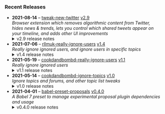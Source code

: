 ### Recent Releases

<!-- RECENT_RELEASES -->
<ul>
<li>
  <strong>2021-08-14</strong> – <a href="https://github.com/insin/tweak-new-twitter">tweak-new-twitter</a> <a href="https://github.com/insin/tweak-new-twitter/releases/tag/v2.9">v2.9</a>
  <div><em>Browser extension which removes algorithmic content from Twitter, hides news &amp; trends, lets you control which shared tweets appear on your timeline, and adds other UI improvements</em></div>
  <details><summary>v2.9 release notes</summary><h2><a href="https://github.com/insin/tweak-new-twitter#tweak-new-twitter">Tweak New Twitter</a> v2.9 Release Notes <a id="user-content-release-notes"></a></h2>
<h2>Added</h2>
<ul>
<li>Uninverting Follow / Following buttons is now enabled by default</li>
<li>Added a new experiment: full-width content
<ul>
<li>Makes the main timeline and list timelines take up all the available layout width</li>
<li>Media &amp; cards default to their normal size, as they take up much more vertical space when full-width, but they can also be made full-width separately</li>
</ul>
</li>
</ul>
<h2>Changed</h2>
<ul>
<li>Moved "Uninvert Follow / Following buttons" to the "UI improvements" options group</li>
<li>Uninverted "Following" buttons now follow the "Button style" option (monochrome or themed) instead of defaulting to being themed</li>
<li>Made hiding "More Tweets" when linked to a tweet a bit more aggressive</li>
<li>Experimental options are now collapsed by default unless you have an experiment active. Click on the "Experiments" label to show/hide them</li>
</ul>
<h2>Fixed</h2>
<ul>
<li>Fixed an error getting the element containing menus and modals, which could happen when refreshing on certain pages</li>
<li>Fixed the new Color sometimes not getting picked up when you change it in "Customize your view"</li>
<li>Fixed the current page not being re-processed if you don't use the "Use normal text font style in navigation bar" option and you change the font size in "Customize your view"</li>
<li>Fixed the border style on uninverted Following buttons</li>
<li>Reduced the amount of unnecessary re-processing of the current page due to html style changes</li>
</ul>
<h2>Screenshots <a id="user-content-screenshots"></a></h2>
<table>
<thead>
<tr>
<th>Button style: monochrome</th>
<th>Button style: themed</th>
</tr>
</thead>
<tbody>
<tr>
<td><a target="_blank" rel="noopener noreferrer" href="https://user-images.githubusercontent.com/226692/129470363-5d4e21fd-098f-4584-8d77-521468dade15.png"><img src="https://user-images.githubusercontent.com/226692/129470363-5d4e21fd-098f-4584-8d77-521468dade15.png" alt="" style="max-width:100%;"></a></td>
<td><a target="_blank" rel="noopener noreferrer" href="https://user-images.githubusercontent.com/226692/129470367-2ac328b3-ea80-4140-ae70-ec8ccc4b3013.png"><img src="https://user-images.githubusercontent.com/226692/129470367-2ac328b3-ea80-4140-ae70-ec8ccc4b3013.png" alt="" style="max-width:100%;"></a></td>
</tr>
<tr>
<td><a target="_blank" rel="noopener noreferrer" href="https://user-images.githubusercontent.com/226692/129470731-e94a4f59-d85c-46ed-b503-acede35969cf.png"><img src="https://user-images.githubusercontent.com/226692/129470731-e94a4f59-d85c-46ed-b503-acede35969cf.png" alt="firefox_PX8GtJ48ei" style="max-width:100%;"></a></td>
<td><a target="_blank" rel="noopener noreferrer" href="https://user-images.githubusercontent.com/226692/129470733-edd17312-380c-4a59-af18-f3120e4904da.png"><img src="https://user-images.githubusercontent.com/226692/129470733-edd17312-380c-4a59-af18-f3120e4904da.png" alt="ENL36JSyhM" style="max-width:100%;"></a></td>
</tr>
<tr>
<td><a target="_blank" rel="noopener noreferrer" href="https://user-images.githubusercontent.com/226692/129470741-5dec972f-72c9-4473-9797-d80eb818f375.png"><img src="https://user-images.githubusercontent.com/226692/129470741-5dec972f-72c9-4473-9797-d80eb818f375.png" alt="k8zhcmjrKb" style="max-width:100%;"></a></td>
<td><a target="_blank" rel="noopener noreferrer" href="https://user-images.githubusercontent.com/226692/129470745-e8a55b5c-04e8-4184-ac3d-499ef4498603.png"><img src="https://user-images.githubusercontent.com/226692/129470745-e8a55b5c-04e8-4184-ac3d-499ef4498603.png" alt="QZIIfOg4IJ" style="max-width:100%;"></a></td>
</tr>
</tbody>
</table>
<table>
<thead>
<tr>
<th>"Experiments" options collapsed by default</th>
</tr>
</thead>
<tbody>
<tr>
<td><a target="_blank" rel="noopener noreferrer" href="https://user-images.githubusercontent.com/226692/129470426-abfd708a-6cd1-405f-b8fc-b7d7c43eceaa.png"><img src="https://user-images.githubusercontent.com/226692/129470426-abfd708a-6cd1-405f-b8fc-b7d7c43eceaa.png" alt="" style="max-width:100%;"></a></td>
</tr>
</tbody>
</table>
<table>
<thead>
<tr>
<th>New "Full-width timeline content" experiment options</th>
</tr>
</thead>
<tbody>
<tr>
<td><a target="_blank" rel="noopener noreferrer" href="https://user-images.githubusercontent.com/226692/129470469-54fd049c-a433-4adf-913b-7f02dcbd7e3d.png"><img src="https://user-images.githubusercontent.com/226692/129470469-54fd049c-a433-4adf-913b-7f02dcbd7e3d.png" alt="" style="max-width:100%;"></a></td>
</tr>
</tbody>
</table>
<table>
<thead>
<tr>
<th>Full-width timeline at largest size</th>
</tr>
</thead>
<tbody>
<tr>
<td><a target="_blank" rel="noopener noreferrer" href="https://user-images.githubusercontent.com/226692/129470489-f316af44-de85-4235-8eb9-68d6f8db2013.png"><img src="https://user-images.githubusercontent.com/226692/129470489-f316af44-de85-4235-8eb9-68d6f8db2013.png" alt="" style="max-width:100%;"></a></td>
</tr>
</tbody>
</table>
<table>
<thead>
<tr>
<th>Full-width timeline at the breakpoint where the sidebar disappears</th>
</tr>
</thead>
<tbody>
<tr>
<td><a target="_blank" rel="noopener noreferrer" href="https://user-images.githubusercontent.com/226692/129470499-73c5f2ac-e664-4cfb-afe4-e97fe4d63088.png"><img src="https://user-images.githubusercontent.com/226692/129470499-73c5f2ac-e664-4cfb-afe4-e97fe4d63088.png" alt="" style="max-width:100%;"></a></td>
</tr>
</tbody>
</table>
<table>
<thead>
<tr>
<th>Full-width timeline with full-width media and cards</th>
</tr>
</thead>
<tbody>
<tr>
<td><a target="_blank" rel="noopener noreferrer" href="https://user-images.githubusercontent.com/226692/129470524-0cacdf68-570a-4246-a2c8-2da203e26716.png"><img src="https://user-images.githubusercontent.com/226692/129470524-0cacdf68-570a-4246-a2c8-2da203e26716.png" alt="" style="max-width:100%;"></a></td>
</tr>
<tr>
<td><a target="_blank" rel="noopener noreferrer" href="https://user-images.githubusercontent.com/226692/129470527-0f119670-c38d-4226-9efd-84ecfcaf27e3.png"><img src="https://user-images.githubusercontent.com/226692/129470527-0f119670-c38d-4226-9efd-84ecfcaf27e3.png" alt="" style="max-width:100%;"></a></td>
</tr>
</tbody>
</table></details>
</li>
<li>
  <strong>2021-07-06</strong> – <a href="https://github.com/insin/rllmuk-really-ignore-users">rllmuk-really-ignore-users</a> <a href="https://github.com/insin/rllmuk-really-ignore-users/releases/tag/v1.4">v1.4</a>
  <div><em>Really ignore ignored users, and ignore users in specific topics</em></div>
  <details><summary>v1.4 release notes</summary><p>Updated for Invision 4.6</p>
<ul>
<li>Fixed addition of "Ignore In This Topic" button to user hovercards</li>
<li>Fixed hiding the unread comment separator if all new posts are hidden</li>
</ul></details>
</li>
<li>
  <strong>2021-05-19</strong> – <a href="https://github.com/insin/cookdandbombd-really-ignore-users">cookdandbombd-really-ignore-users</a> <a href="https://github.com/insin/cookdandbombd-really-ignore-users/releases/tag/v1.1">v1.1</a>
  <div><em>Really ignore ignored users</em></div>
  <details><summary>v1.1 release notes</summary><ul>
<li>Implemented ignore functionality for non-logged-in users</li>
</ul></details>
</li>
<li>
  <strong>2021-05-14</strong> – <a href="https://github.com/insin/cookdandbombd-ignore-topics">cookdandbombd-ignore-topics</a> <a href="https://github.com/insin/cookdandbombd-ignore-topics/releases/tag/v1.0">v1.0</a>
  <div><em>Ignore topics and forums, and other topic list tweaks</em></div>
  <details><summary>v1.0 release notes</summary><p>Initial version</p></details>
</li>
<li>
  <strong>2021-04-01</strong> – <a href="https://github.com/insin/babel-preset-proposals">babel-preset-proposals</a> <a href="https://github.com/insin/babel-preset-proposals/releases/tag/v0.4.0">v0.4.0</a>
  <div><em>A Babel 7 preset to manage experimental proposal plugin dependencies and usage</em></div>
  <details><summary>v0.4.0 release notes</summary><ul>
<li>Updated plugins to latest versions as of Babel 7.13</li>
<li>Added <code>@babel/plugin-proposal-class-static-block</code> and a new <code>classStaticBlock</code> option</li>
<li>Updated links to plugin docs in README</li>
<li>Require at least Node 10</li>
</ul></details>
</li>
</ul>
<!-- /RECENT_RELEASES -->
